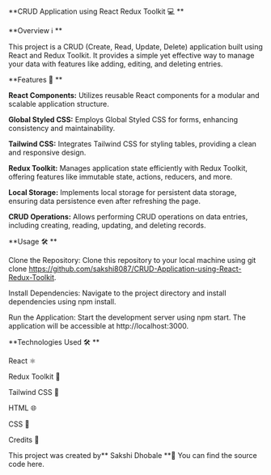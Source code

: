 **CRUD Application using React Redux Toolkit 💻 **

**Overview ℹ️ **

This project is a CRUD (Create, Read, Update, Delete) application built using React and Redux Toolkit. It provides a simple yet effective way to manage your data with features like adding, editing, and deleting entries. 

  

**Features 🚀 **

**React Components:** Utilizes reusable React components for a modular and scalable application structure. 

**Global Styled CSS:** Employs Global Styled CSS for forms, enhancing consistency and maintainability. 

**Tailwind CSS:** Integrates Tailwind CSS for styling tables, providing a clean and responsive design. 

**Redux Toolkit:** Manages application state efficiently with Redux Toolkit, offering features like immutable state, actions, reducers, and more. 

**Local Storage:** Implements local storage for persistent data storage, ensuring data persistence even after refreshing the page. 

**CRUD Operations:** Allows performing CRUD operations on data entries, including creating, reading, updating, and deleting records. 

**Usage 🛠️ **

Clone the Repository: Clone this repository to your local machine using git clone https://github.com/sakshi8087/CRUD-Application-using-React-Redux-Toolkit. 

Install Dependencies: Navigate to the project directory and install dependencies using npm install. 

Run the Application: Start the development server using npm start. The application will be accessible at http://localhost:3000. 

**Technologies Used 🛠️ **

React ⚛️ 

Redux Toolkit 🧰 

Tailwind CSS 🎨 

HTML 🌐 

CSS 🎨 

Credits 🙌 

This project was created by** Sakshi Dhobale **💫 You can find the source code here. 

  

 

 

 
